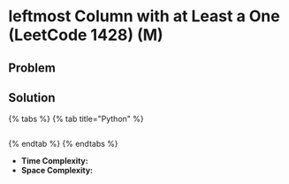 # leftmost Column with at Least a One \(LeetCode 1428\) \(M\)

## Problem



## Solution

{% tabs %}
{% tab title="Python" %}
```python

```
{% endtab %}
{% endtabs %}

* **Time Complexity:** 
* **Space Complexity:**


